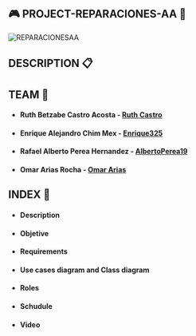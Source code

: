 ## :video_game: PROJECT-REPARACIONES-AA :wrench:

![REPARACIONESAA](https://user-images.githubusercontent.com/73042458/136714479-76a21605-f7ae-4df2-98d5-af83a01c652c.jpg)

## DESCRIPTION  :clipboard:




## TEAM  :busts_in_silhouette:

* #### Ruth Betzabe Castro Acosta - [Ruth Castro](https://github.com/Ruthbcastro)
* #### Enrique Alejandro Chim Mex - [Enrique325](https://github.com/Enrique325)
* #### Rafael Alberto Perea Hernandez - [AlbertoPerea19](https://github.com/AlbertoPerea19)
* #### Omar Arias Rocha - [Omar Arias](https://github.com/omararias)


## INDEX  :paperclip:

* #### Description
* #### Objetive
* #### Requirements
* ####  Use cases diagram and Class diagram
* #### Roles
* #### Schudule
* #### Video
